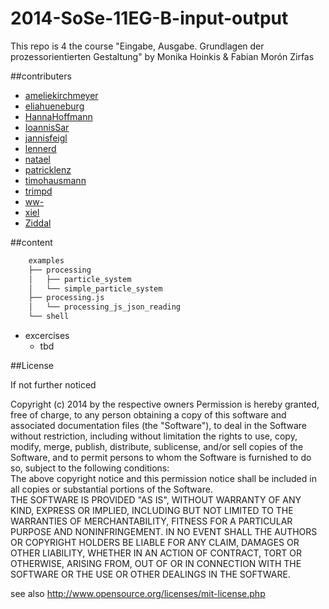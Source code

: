 2014-SoSe-11EG-B-input-output
=============================

This repo is 4 the course "Eingabe, Ausgabe. Grundlagen der prozessorientierten Gestaltung" by Monika Hoinkis &amp; Fabian Morón Zirfas  

##contributers

- [ameliekirchmeyer](https://github.com/ameliekirchmeyer) 
- [eliahueneburg](https://github.com/eliahueneburg) 
- [HannaHoffmann](https://github.com/HannaHoffmann) 
- [IoannisSar](https://github.com/IoannisSar) 
- [jannisfeigl](https://github.com/jannisfeigl) 
- [lennerd](https://github.com/lennerd) 
- [natael](https://github.com/natael) 
- [patricklenz](https://github.com/patricklenz) 
- [timohausmann](https://github.com/timohausmann) 
- [trimpd](https://github.com/trimpd) 
- [ww-](https://github.com/ww-) 
- [xiel](https://github.com/xiel) 
- [Ziddal](https://github.com/Ziddal) 



##content

```txt
    examples  
    ├── processing
    │   ├── particle_system
    │   └── simple_particle_system
    ├── processing.js
    │   └── processing_js_json_reading
    └── shell
```


- excercises  
    + tbd

##License  

If not further noticed  

Copyright (c)  2014 by the respective owners
Permission is hereby granted, free of charge, to any person obtaining a copy of this software and associated documentation files (the "Software"), to deal in the Software  without restriction, including without limitation the rights to use, copy, modify, merge, publish, distribute, sublicense, and/or sell copies of the Software, and to  permit persons to whom the Software is furnished to do so, subject to the following conditions:  
The above copyright notice and this permission notice shall be included in all copies or substantial portions of the Software.  
THE SOFTWARE IS PROVIDED "AS IS", WITHOUT WARRANTY OF ANY KIND, EXPRESS OR IMPLIED, INCLUDING BUT NOT LIMITED TO THE WARRANTIES OF MERCHANTABILITY, FITNESS FOR A  PARTICULAR PURPOSE AND NONINFRINGEMENT. IN NO EVENT SHALL THE AUTHORS OR COPYRIGHT HOLDERS BE LIABLE FOR ANY CLAIM, DAMAGES OR OTHER LIABILITY, WHETHER IN AN ACTION OF  CONTRACT, TORT OR OTHERWISE, ARISING FROM, OUT OF OR IN CONNECTION WITH THE SOFTWARE OR THE USE OR OTHER DEALINGS IN THE SOFTWARE.  

see also http://www.opensource.org/licenses/mit-license.php


